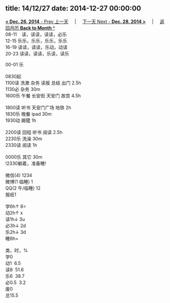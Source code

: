 title: 14/12/27
date: 2014-12-27 00:00:00
---
[**< Dec. 26, 2014** - Prev 上一天](/lifelogs/2014/12/d26.html) &nbsp; &nbsp; | &nbsp; &nbsp; [下一天 Next - **Dec. 28, 2014 >**](/lifelogs/2014/12/d28.html) &nbsp; &nbsp; |  &nbsp; &nbsp; [返回月历 **Back to Month ^**](/lifelogs/2014/12/index.html)
<br/>08-11    读，读读，读读，必乐<br/>12-15 乐乐，乐乐，乐乐，乐乐<br/>16-19 读读，读读，乐动，动读<br/>20-23 读读，读读，乐读，读乐</div><div>00-01 乐<br/><div><br/></div>0830起<br/>1100读 洗漱 杂务 读报 总结 出门 2.5h<br/>1130必 杂务 30m<br/>1600乐 午餐 长安街 天安门 故宫 4.5h<div><br/></div>1800读 听书 天安门广场 地铁 2h<br/>1830乐 晚餐 ipad 30m<br/>1930动 踢毽 1h<div><br/></div>2200读 回程 听书 阅读 2.5h<br/>2230乐 洗澡 30m</div><div>2330读 阅读 1h</div><div><br/></div><div>0000乐 其它 30m<br/>!2330躺着，准备睡!<div><br/></div>微信(4) 1234<br/>微博(1 临睡) 1<br/>QQ(2 午/临睡) 12<br/>报纸1<div><br/></div>学6h↑ 8=<br/>动2h↑ x<br/>读1h↓ 3u<br/>必3h↓ 2d<br/>乐2h↓ 3d<br/>睡8h=<div><br/></div>类，时，%<br/>学0<br/>动1  6.5<br/>读8  51.6<br/>乐6  38.7<br/>必0.5  3.2<br/>废0<br/>总15.5</div>